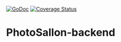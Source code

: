 [![GoDoc](https://godoc.org/github.com/neo9-polska/PhotoSaloon-backend?status.svg)](https://godoc.org/github.com/neo9-polska/PhotoSaloon-backend) [![Coverage Status](https://coveralls.io/repos/neo9-polska/PhotoSaloon-backend/badge.svg?branch=master&service=github)](https://coveralls.io/github/neo9-polska/PhotoSaloon-backend?branch=master)
# PhotoSallon-backend
